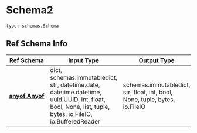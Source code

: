 # Schema2
```
type: schemas.Schema
```

## Ref Schema Info
Ref Schema | Input Type | Output Type
---------- | ---------- | -----------
[**anyof.Anyof**](../../../../../../../components/schema/anyof.md) | dict, schemas.immutabledict, str, datetime.date, datetime.datetime, uuid.UUID, int, float, bool, None, list, tuple, bytes, io.FileIO, io.BufferedReader | schemas.immutabledict, str, float, int, bool, None, tuple, bytes, io.FileIO

